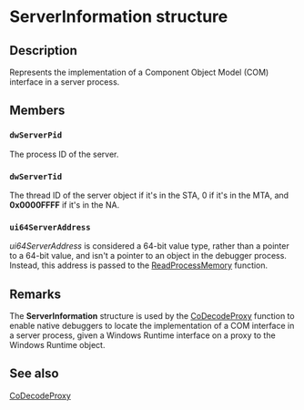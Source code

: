 # ServerInformation structure

## Description

Represents the implementation of a Component Object Model (COM) interface in a server process.

## Members

### `dwServerPid`

The process ID of the server.

### `dwServerTid`

The thread ID of the server object if it's in the STA, 0 if it's in the MTA, and **0x0000FFFF** if it's in the NA.

### `ui64ServerAddress`

*ui64ServerAddress* is considered a 64-bit value type, rather than a pointer to a 64-bit value, and isn't a pointer to an object in the debugger process. Instead, this address is passed to the [ReadProcessMemory](https://learn.microsoft.com/windows/desktop/api/memoryapi/nf-memoryapi-readprocessmemory) function.

## Remarks

The **ServerInformation** structure is used by the [CoDecodeProxy](https://learn.microsoft.com/windows/desktop/api/combaseapi/nf-combaseapi-codecodeproxy) function to enable native debuggers to locate the implementation of a COM interface in a server process, given a Windows Runtime interface on a proxy to the Windows Runtime object.

## See also

[CoDecodeProxy](https://learn.microsoft.com/windows/desktop/api/combaseapi/nf-combaseapi-codecodeproxy)